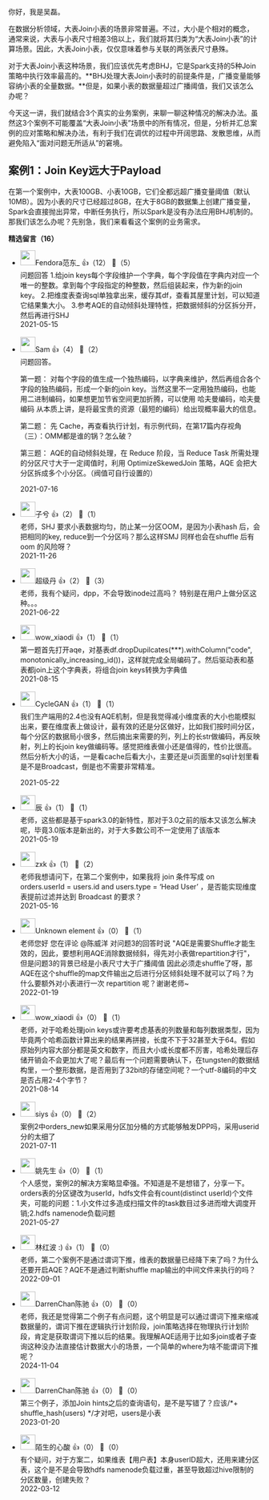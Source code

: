 你好，我是吴磊。

在数据分析领域，大表Join小表的场景非常普遍。不过，大小是个相对的概念，通常来说，大表与小表尺寸相差3倍以上，我们就将其归类为“大表Join小表”的计算场景。因此，大表Join小表，仅仅意味着参与关联的两张表尺寸悬殊。

对于大表Join小表这种场景，我们应该优先考虑BHJ，它是Spark支持的5种Join策略中执行效率最高的。**BHJ处理大表Join小表时的前提条件是，广播变量能够容纳小表的全量数据。**但是，如果小表的数据量超过广播阈值，我们又该怎么办呢？

今天这一讲，我们就结合3个真实的业务案例，来聊一聊这种情况的解决办法。虽然这3个案例不可能覆盖“大表Join小表”场景中的所有情况，但是，分析并汇总案例的应对策略和解决办法，有利于我们在调优的过程中开阔思路、发散思维，从而避免陷入“面对问题无所适从”的窘境。

## 案例1：Join Key远大于Payload

在第一个案例中，大表100GB、小表10GB，它们全都远超广播变量阈值（默认10MB）。因为小表的尺寸已经超过8GB，在大于8GB的数据集上创建广播变量，Spark会直接抛出异常，中断任务执行，所以Spark是没有办法应用BHJ机制的。那我们该怎么办呢？先别急，我们来看看这个案例的业务需求。
<div><strong>精选留言（16）</strong></div><ul>
<li><img src="https://static001.geekbang.org/account/avatar/00/12/1d/22/f04cea4c.jpg" width="30px"><span>Fendora范东_</span> 👍（12） 💬（5）<div>问题回答
1.给join keys每个字段维护一个字典，每个字段值在字典内对应一个唯一的整数。拿到每个字段指定的种整数，然后组装起来，作为新的join key。
 2.把维度表查询sql单独拿出来，缓存其df，查看其屋里计划，可以知道它结果集大小。
3.参考AQE的自动倾斜处理特性，把数据倾斜的分区拆分开，然后再进行SHJ</div>2021-05-15</li><br/><li><img src="https://static001.geekbang.org/account/avatar/00/22/8e/67/afb412fb.jpg" width="30px"><span>Sam</span> 👍（4） 💬（2）<div>问题回答。

第一题：
对每个字段的值生成一个独热编码，以字典来维护，然后再组合各个字段的独热编码，形成一个新的join key。当然这里不一定用独热编码，也能用二进制编码，如果想更加节省空间更加折腾，可以使用 哈夫曼编码，哈夫曼编码 从本质上讲，是将最宝贵的资源（最短的编码）给出现概率最大的信息。

第二题：
先 Cache，再查看执行计划，有示例代码，在第17篇内存视角（三）：OMM都是谁的锅？怎么破？

第三题：
AQE的自动倾斜处理，在 Reduce 阶段，当 Reduce Task 所需处理的分区尺寸大于一定阈值时，利用 OptimizeSkewedJoin 策略，AQE 会把大分区拆成多个小分区。（阀值可自行设置的）</div>2021-07-16</li><br/><li><img src="https://static001.geekbang.org/account/avatar/00/2a/39/68/56dfc8c0.jpg" width="30px"><span>子兮</span> 👍（2） 💬（1）<div>老师，SHJ 要求小表数据均匀，防止某一分区OOM，是因为小表hash 后，会把相同的key, reduce到一个分区吗？那么这样SMJ 同样也会在shuffle 后有oom 的风险呀？</div>2021-11-26</li><br/><li><img src="https://static001.geekbang.org/account/avatar/00/13/d6/66/62206d01.jpg" width="30px"><span>超级丹</span> 👍（2） 💬（3）<div>老师，我有个疑问，dpp，不会导致inode过高吗？ 特别是在用户上做分区这种。。。</div>2021-06-22</li><br/><li><img src="https://static001.geekbang.org/account/avatar/00/17/11/20/9f31c4f4.jpg" width="30px"><span>wow_xiaodi</span> 👍（1） 💬（1）<div>第一题首先打开aqe，对基表df.dropDupilcates(***).withColumn(&quot;code&quot;, monotonically_increasing_id())，这样就完成全局编码了。然后驱动表和基表都join上这个字典表，将组合join keys转换为字典值</div>2021-08-15</li><br/><li><img src="https://static001.geekbang.org/account/avatar/00/19/a1/2d/599e9051.jpg" width="30px"><span>CycleGAN</span> 👍（1） 💬（1）<div>我们生产端用的2.4也没有AQE机制，但是我觉得减小维度表的大小也能模拟出来，要在维度表上做设计，最有效的还是分区做好，比如我们按时间分区，每个分区的数据局小很多，然后摘出来需要的列，列上的长str做编码，再反映射，列上的长join key做编码等。感觉把维表做小还是值得的，性价比很高。
然后分析大小的话，一是看cache后看大小，主要还是ui页面里的sql计划里看是不是Broadcast，倒是也不需要非常精准。
</div>2021-05-22</li><br/><li><img src="https://static001.geekbang.org/account/avatar/00/21/26/db/27724a6f.jpg" width="30px"><span>辰</span> 👍（1） 💬（1）<div>老师，这些都是基于spark3.0的新特性，那对于3.0之前的版本又该怎么解决呢，毕竟3.0版本是新出的，对于大多数公司不一定使用了该版本</div>2021-05-19</li><br/><li><img src="https://static001.geekbang.org/account/avatar/00/12/a2/4b/b72f724f.jpg" width="30px"><span>zxk</span> 👍（1） 💬（2）<div>老师我想请问下，在第二个案例中，如果我将 join 条件写成 on orders.userId = users.id and users.type = ‘Head User’  ，是否能实现维度表提前过滤并达到 Broadcast 的要求？</div>2021-05-16</li><br/><li><img src="https://static001.geekbang.org/account/avatar/00/1e/f2/f5/b82f410d.jpg" width="30px"><span>Unknown element</span> 👍（0） 💬（1）<div>老师您好 您在评论 @陈威洋 对问题3的回答时说 &quot;AQE是需要Shuffle才能生效的，因此，要想利用AQE消除数据倾斜，得先对小表做repartition才行&quot;，但是问题3的背景已经是小表尺寸大于广播阈值 因此必须走shuffle了呀，那AQE在这个shuffle的map文件输出之后进行分区倾斜处理不就可以了吗？为什么要额外对小表进行一次 repartition 呢？谢谢老师~</div>2022-01-19</li><br/><li><img src="https://static001.geekbang.org/account/avatar/00/17/11/20/9f31c4f4.jpg" width="30px"><span>wow_xiaodi</span> 👍（0） 💬（1）<div>老师，对于哈希处理join keys或许要考虑基表的列数量和每列数据类型，因为毕竟两个哈希函数计算出来的结果再拼接，长度不下于32甚至大于64。假如原始列内容大部分都是英文和数字，而且大小或长度都不厉害，哈希处理后存储开销会不会更加大了呢？最后有一个问题需要确认下，在tungsten的数据结构里，一个整形数据，是否用到了32bit的存储空间呢？一个utf-8编码的中文是否占用2-4个字节？</div>2021-08-14</li><br/><li><img src="http://thirdwx.qlogo.cn/mmopen/vi_32/z2z2OI0z9rbCngwkzrnP8mmUOXqDjS5I2u4ibfbb2eyvLicFwiclymCYFduU7gtksO6aAvSkbkfEhqCM4fXXQwCsg/132" width="30px"><span>siys</span> 👍（0） 💬（2）<div>案例2中orders_new如果采用分区加分桶的方式能够触发DPP吗，采用userid分的太细了</div>2021-07-11</li><br/><li><img src="https://static001.geekbang.org/account/avatar/00/12/05/8d/27db1e0f.jpg" width="30px"><span>姚先生</span> 👍（0） 💬（1）<div>个人感觉，案例2的解决方案略显牵强。不知道是不是想错了，分享一下。orders表的分区键改为userId，hdfs文件会有count(distinct userId)个文件夹，可能的问题：1.小文件过多造成扫描文件的task数目过多进而增大调度开销;2.hdfs namenode负载问题</div>2021-05-27</li><br/><li><img src="https://static001.geekbang.org/account/avatar/00/30/44/23/8f5d80ad.jpg" width="30px"><span>林红波 :)</span> 👍（1） 💬（0）<div>老师，第二个案例不是通过谓词下推，维表的数据量已经降下来了吗？为什么还要开启AQE？AQE不是通过判断shuffle map输出的中间文件来执行的吗？</div>2022-09-01</li><br/><li><img src="https://static001.geekbang.org/account/avatar/00/0f/b4/20/c9058450.jpg" width="30px"><span>DarrenChan陈驰</span> 👍（0） 💬（0）<div>老师，我还是觉得第二个例子有点问题，这个明显是可以通过谓词下推来缩减数据量的，谓词下推在逻辑执行计划阶段，join策略选择在物理执行计划阶段，肯定是获取谓词下推以后的结果。我理解AQE适用于比如多join或者子查询这种没办法直接估计数据大小的场景，一个简单的where为啥不能谓词下推呢？</div>2024-11-04</li><br/><li><img src="https://static001.geekbang.org/account/avatar/00/0f/b4/20/c9058450.jpg" width="30px"><span>DarrenChan陈驰</span> 👍（0） 💬（0）<div>第三个例子，添加Join hints之后的查询语句，是不是写错了？应该&#47;*+ shuffle_hash(users) *&#47;才对吧，users是小表</div>2023-01-20</li><br/><li><img src="https://static001.geekbang.org/account/avatar/00/2b/2d/aa/e33e9edd.jpg" width="30px"><span>陌生的心酸</span> 👍（0） 💬（0）<div>有个疑问，对于方案二，如果维表【用户表】本身userID超大，还用来建分区表，这个是不是会导致hdfs namenode负载过重，甚至导致超过hive限制的分区数量，创建失败？</div>2022-03-12</li><br/>
</ul>
